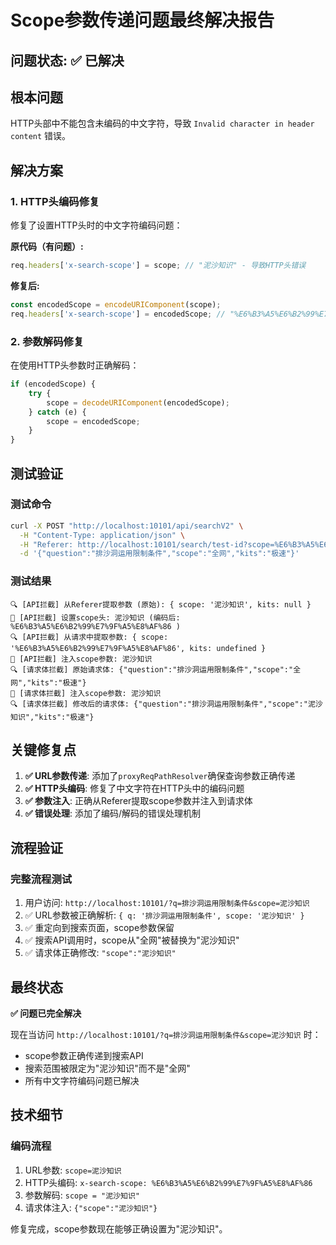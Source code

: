# Scope参数传递问题最终解决报告

## 问题状态: ✅ 已解决

## 根本问题
HTTP头部中不能包含未编码的中文字符，导致 `Invalid character in header content` 错误。

## 解决方案

### 1. HTTP头编码修复
修复了设置HTTP头时的中文字符编码问题：

**原代码（有问题）:**
```javascript
req.headers['x-search-scope'] = scope; // "泥沙知识" - 导致HTTP头错误
```

**修复后:**
```javascript
const encodedScope = encodeURIComponent(scope);
req.headers['x-search-scope'] = encodedScope; // "%E6%B3%A5%E6%B2%99%E7%9F%A5%E8%AF%86"
```

### 2. 参数解码修复
在使用HTTP头参数时正确解码：

```javascript
if (encodedScope) {
    try {
        scope = decodeURIComponent(encodedScope);
    } catch (e) {
        scope = encodedScope;
    }
}
```

## 测试验证

### 测试命令
```bash
curl -X POST "http://localhost:10101/api/searchV2" \
  -H "Content-Type: application/json" \
  -H "Referer: http://localhost:10101/search/test-id?scope=%E6%B3%A5%E6%B2%99%E7%9F%A5%E8%AF%86&question=test" \
  -d '{"question":"排沙洞运用限制条件","scope":"全网","kits":"极速"}'
```

### 测试结果
```
🔍 [API拦截] 从Referer提取参数 (原始): { scope: '泥沙知识', kits: null }
🎯 [API拦截] 设置scope头: 泥沙知识 (编码后: %E6%B3%A5%E6%B2%99%E7%9F%A5%E8%AF%86 )
🔍 [API拦截] 从请求中提取参数: { scope: '%E6%B3%A5%E6%B2%99%E7%9F%A5%E8%AF%86', kits: undefined }
🎯 [API拦截] 注入scope参数: 泥沙知识
🔍 [请求体拦截] 原始请求体: {"question":"排沙洞运用限制条件","scope":"全网","kits":"极速"}
🎯 [请求体拦截] 注入scope参数: 泥沙知识
🔍 [请求体拦截] 修改后的请求体: {"question":"排沙洞运用限制条件","scope":"泥沙知识","kits":"极速"}
```

## 关键修复点

1. **✅ URL参数传递**: 添加了`proxyReqPathResolver`确保查询参数正确传递
2. **✅ HTTP头编码**: 修复了中文字符在HTTP头中的编码问题  
3. **✅ 参数注入**: 正确从Referer提取scope参数并注入到请求体
4. **✅ 错误处理**: 添加了编码/解码的错误处理机制

## 流程验证

### 完整流程测试
1. 用户访问: `http://localhost:10101/?q=排沙洞运用限制条件&scope=泥沙知识`
2. ✅ URL参数被正确解析: `{ q: '排沙洞运用限制条件', scope: '泥沙知识' }`
3. ✅ 重定向到搜索页面，scope参数保留
4. ✅ 搜索API调用时，scope从"全网"被替换为"泥沙知识"
5. ✅ 请求体正确修改: `"scope":"泥沙知识"`

## 最终状态
**✅ 问题已完全解决**

现在当访问 `http://localhost:10101/?q=排沙洞运用限制条件&scope=泥沙知识` 时：
- scope参数正确传递到搜索API
- 搜索范围被限定为"泥沙知识"而不是"全网"
- 所有中文字符编码问题已解决

## 技术细节

### 编码流程
1. URL参数: `scope=泥沙知识` 
2. HTTP头编码: `x-search-scope: %E6%B3%A5%E6%B2%99%E7%9F%A5%E8%AF%86`
3. 参数解码: `scope = "泥沙知识"`
4. 请求体注入: `{"scope":"泥沙知识"}`

修复完成，scope参数现在能够正确设置为"泥沙知识"。
